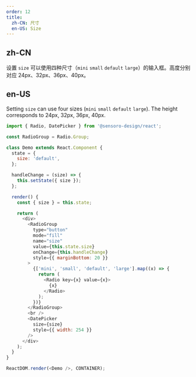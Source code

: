 ```yaml
---
order: 12
title:
  zh-CN: 尺寸
  en-US: Size
---
```


## zh-CN

设置 `size` 可以使用四种尺寸（`mini` `small` `default` `large`）的输入框。高度分别对应 24px、32px、36px、40px。

## en-US

Setting `size` can use four sizes (`mini` `small` `default` `large`). The height corresponds to 24px, 32px, 36px, 40px.

```js
import { Radio, DatePicker } from '@sensoro-design/react';

const RadioGroup = Radio.Group;

class Demo extends React.Component {
  state = {
    size: 'default',
  };

  handleChange = (size) => {
    this.setState({ size });
  };

  render() {
    const { size } = this.state;

    return (
      <div>
        <RadioGroup
          type="button"
          mode="fill"
          name="size"
          value={this.state.size}
          onChange={this.handleChange}
          style={{ marginBottom: 20 }}
        >
          {['mini', 'small', 'default', 'large'].map((x) => {
            return (
              <Radio key={x} value={x}>
                {x}
              </Radio>
            );
          })}
        </RadioGroup>
        <br />
        <DatePicker
          size={size}
          style={{ width: 254 }}
        />
      </div>
    );
  }
}

ReactDOM.render(<Demo />, CONTAINER);
```
